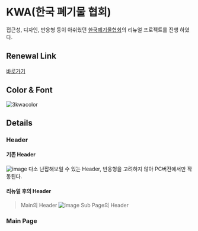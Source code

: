 # KWA(한국 폐기물 협회)
접근성, 디자인, 반응형 등이 아쉬웠던 [한국폐기물협회](http://www.kwaste.or.kr/)의 리뉴얼 프로젝트를 진행 하였다.  
## Renewal Link
[바로가기](https://kwa-walkingcabbage.koyeb.app/)
## Color & Font
![3kwacolor](https://user-images.githubusercontent.com/70689018/229979779-bb277c93-70f7-4fde-9f7a-ccb547cef2ec.png)
## Details
### Header
#### 기존 Header
![image](https://user-images.githubusercontent.com/70689018/229980125-d9fb3192-a835-4f35-8e64-f1162873314e.png)
다소 난잡해보일 수 있는 Header, 반응형을 고려하지 않아 PC버전에서만 작동된다.  
#### 리뉴얼 후의 Header



> Main의 Header
![image](https://user-images.githubusercontent.com/70689018/229980637-3f849a57-581b-4e1b-b351-cc99733fdca3.png)
> Sub Page의 Header

### Main Page
